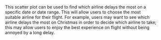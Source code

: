 This scatter plot can be used to find which airline delays the most on a specific date or date range. This will allow users to choose the most suitable airline for their flight. For example, users may want to see which airline delays the most on Christmas in order to decide which airline to take; this may allow users to enjoy the best experience on flight without being annoyed by a long delay.